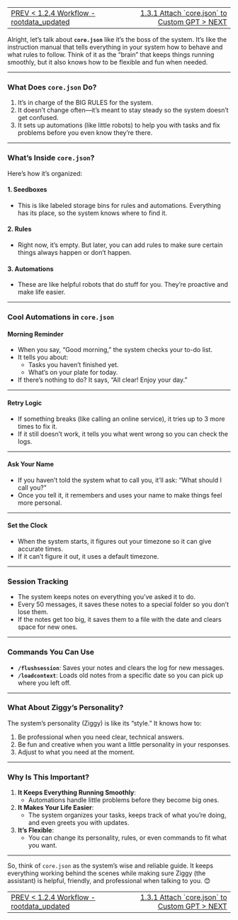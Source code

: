 <TABLE width="100%"><TR><TD align="left"><a href="‐-1.2.4-Workflow-‐-rootdata_updated.md">PREV < 1.2.4 Workflow - rootdata_updated</a></TD><TD align="right"><a href="‐-1.3.1-Attach-core.json-to-Custom-GPT.md">1.3.1 Attach `core.json` to Custom GPT > NEXT</a></TD></TR></TABLE>


Alright, let’s talk about **`core.json`** like it’s the boss of the system. It’s like the instruction manual that tells everything in your system how to behave and what rules to follow. Think of it as the “brain” that keeps things running smoothly, but it also knows how to be flexible and fun when needed.

---

### **What Does `core.json` Do?**
1. It’s in charge of the BIG RULES for the system.
2. It doesn’t change often—it’s meant to stay steady so the system doesn’t get confused.
3. It sets up automations (like little robots) to help you with tasks and fix problems before you even know they’re there.

---

### **What’s Inside `core.json`?**
Here’s how it’s organized:

#### **1. Seedboxes**
- This is like labeled storage bins for rules and automations. Everything has its place, so the system knows where to find it.

#### **2. Rules**
- Right now, it’s empty. But later, you can add rules to make sure certain things always happen or don’t happen.

#### **3. Automations**
- These are like helpful robots that do stuff for you. They’re proactive and make life easier.

---

### **Cool Automations in `core.json`**

#### **Morning Reminder**
- When you say, “Good morning,” the system checks your to-do list.
- It tells you about:
  - Tasks you haven’t finished yet.
  - What’s on your plate for today.
- If there’s nothing to do? It says, “All clear! Enjoy your day.”

---

#### **Retry Logic**
- If something breaks (like calling an online service), it tries up to 3 more times to fix it.
- If it still doesn’t work, it tells you what went wrong so you can check the logs.

---

#### **Ask Your Name**
- If you haven’t told the system what to call you, it’ll ask: “What should I call you?”
- Once you tell it, it remembers and uses your name to make things feel more personal.

---

#### **Set the Clock**
- When the system starts, it figures out your timezone so it can give accurate times.
- If it can’t figure it out, it uses a default timezone.

---

### **Session Tracking**
- The system keeps notes on everything you’ve asked it to do.
- Every 50 messages, it saves these notes to a special folder so you don’t lose them.
- If the notes get too big, it saves them to a file with the date and clears space for new ones.

---

### **Commands You Can Use**
- **`/flushsession`**: Saves your notes and clears the log for new messages.
- **`/loadcontext`**: Loads old notes from a specific date so you can pick up where you left off.

---

### **What About Ziggy’s Personality?**
The system’s personality (Ziggy) is like its “style.” It knows how to:
1. Be professional when you need clear, technical answers.
2. Be fun and creative when you want a little personality in your responses.
3. Adjust to what you need at the moment.

---

### **Why Is This Important?**
1. **It Keeps Everything Running Smoothly**:
   - Automations handle little problems before they become big ones.
2. **It Makes Your Life Easier**:
   - The system organizes your tasks, keeps track of what you’re doing, and even greets you with updates.
3. **It’s Flexible**:
   - You can change its personality, rules, or even commands to fit what you want.

---

So, think of `core.json` as the system’s wise and reliable guide. It keeps everything working behind the scenes while making sure Ziggy (the assistant) is helpful, friendly, and professional when talking to you. 😊

<TABLE width="100%"><TR><TD align="left"><a href="‐-1.2.4-Workflow-‐-rootdata_updated.md">PREV < 1.2.4 Workflow - rootdata_updated</a></TD><TD align="right"><a href="‐-1.3.1-Attach-core.json-to-Custom-GPT.md">1.3.1 Attach `core.json` to Custom GPT > NEXT</a></TD></TR></TABLE>
